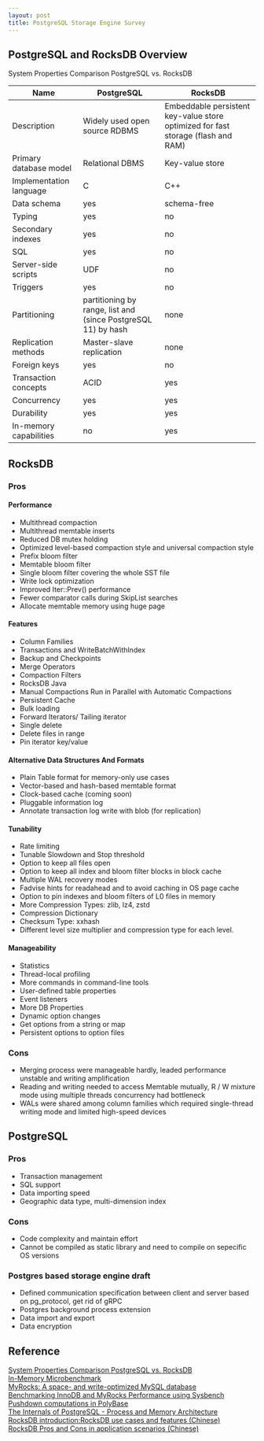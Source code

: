 ```yaml
---
layout: post
title: PostgreSQL Storage Engine Survey
---
```

## PostgreSQL and RocksDB Overview
System Properties Comparison PostgreSQL vs. RocksDB

|           Name          |                          PostgreSQL                         |                                    RocksDB                                     |
|-------------------------|---------------------------------------------------------------|----------------------------------------------------------------------------------|
| Description             | Widely used open source RDBMS                                 | Embeddable persistent key-value store optimized for fast storage (flash and RAM) |
| Primary database model  | Relational DBMS                                               | Key-value store                                                                  |
| Implementation language | C                                                             | C++                                                                              |
| Data schema             | yes                                                           | schema-free                                                                      |
| Typing                  | yes                                                           | no                                                                               |
| Secondary indexes        | yes                                                           | no                                                                               |
| SQL                     | yes                                                           | no                                                                               |
| Server-side scripts     | UDF                                                           | no                                                                               |
| Triggers                | yes                                                           | no                                                                               |
| Partitioning             | partitioning by range, list and (since PostgreSQL 11) by hash | none                                                                             |
| Replication methods     | Master-slave replication                                      | none                                                                             |
| Foreign keys            | yes                                                           | no                                                                               |
| Transaction concepts    | ACID                                                          | yes                                                                              |
| Concurrency             | yes                                                           | yes                                                                              |
| Durability              | yes                                                           | yes                                                                              |
| In-memory capabilities  | no                                                            | yes                                                                              |

## RocksDB 
### Pros
#### Performance
* Multithread compaction
* Multithread memtable inserts
* Reduced DB mutex holding
* Optimized level-based compaction style and universal compaction style
* Prefix bloom filter
* Memtable bloom filter
* Single bloom filter covering the whole SST file
* Write lock optimization
* Improved Iter::Prev() performance
* Fewer comparator calls during SkipList searches
* Allocate memtable memory using huge page

#### Features
* Column Families
* Transactions and WriteBatchWithIndex
* Backup and Checkpoints
* Merge Operators
* Compaction Filters
* RocksDB Java
* Manual Compactions Run in Parallel with Automatic Compactions
* Persistent Cache
* Bulk loading
* Forward Iterators/ Tailing iterator
* Single delete
* Delete files in range
* Pin iterator key/value

#### Alternative Data Structures And Formats
* Plain Table format for memory-only use cases
* Vector-based and hash-based memtable format
* Clock-based cache (coming soon)
* Pluggable information log
* Annotate transaction log write with blob (for replication)

#### Tunability
* Rate limiting
* Tunable Slowdown and Stop threshold
* Option to keep all files open
* Option to keep all index and bloom filter blocks in block cache
* Multiple WAL recovery modes
* Fadvise hints for readahead and to avoid caching in OS page cache
* Option to pin indexes and bloom filters of L0 files in memory
* More Compression Types: zlib, lz4, zstd
* Compression Dictionary
* Checksum Type: xxhash
* Different level size multiplier and compression type for each level.

#### Manageability
* Statistics
* Thread-local profiling
* More commands in command-line tools
* User-defined table properties
* Event listeners
* More DB Properties
* Dynamic option changes
* Get options from a string or map
* Persistent options to option files

### Cons
* Merging process were manageable hardly, leaded performance unstable and writing amplification
* Reading and writing needed to access Memtable mutually, R / W mixture mode using multiple threads concurrency had bottleneck
* WALs were shared among column families which required single-thread writing mode and limited high-speed devices 

## PostgreSQL 
### Pros
* Transaction management 
* SQL support
* Data importing speed
* Geographic data type, multi-dimension index

### Cons
* Code complexity and maintain effort
* Cannot be compiled as static library and need to compile on sepecific OS versions

### Postgres based storage engine draft 
* Defined communication specification between client and server based on pg_protocol, get rid of gRPC
* Postgres background process extension
* Data import and export
* Data encryption



## Reference
[System Properties Comparison PostgreSQL vs. RocksDB](https://db-engines.com/en/system/PostgreSQL%3BRocksDB) <br />
[In-Memory Microbenchmark](http://www.lmdb.tech/bench/inmem/) <br />
[MyRocks: A space- and write-optimized MySQL database](https://engineering.fb.com/core-data/myrocks-a-space-and-write-optimized-mysql-database/) <br />
[Benchmarking InnoDB and MyRocks Performance using Sysbench](https://minervadb.com/index.php/2018/06/01/benchmarking-innodb-and-myrocks-performance-using-sysbench/) <br />
[Pushdown computations in PolyBase](https://docs.microsoft.com/en-us/sql/relational-databases/polybase/polybase-pushdown-computation?view=sql-server-ver15) <br />
[The Internals of PostgreSQL - Process and Memory Architecture](http://www.interdb.jp/pg/pgsql02.html) <br />
[RocksDB introduction:RocksDB use cases and features (Chinese)](https://www.jianshu.com/p/3302be5542c7) <br />
[RocksDB Pros and Cons in application scenarios (Chinese)](https://www.jianshu.com/p/73fa1d4e4273) <br />

